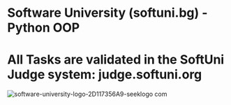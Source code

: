 # Software University (softuni.bg) -  Python OOP
# All Tasks are validated in the SoftUni Judge system: judge.softuni.org

![software-university-logo-2D117356A9-seeklogo com](https://github.com/svetlanasieber/Python-OOP/assets/135451084/6b9cb049-d2fe-4ba0-88c0-856e78d14c32)
